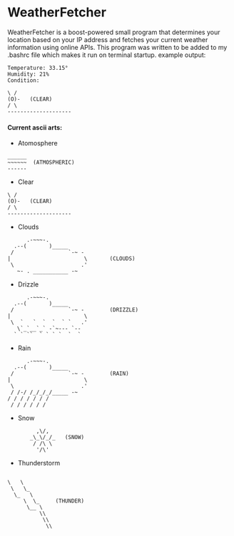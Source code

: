 # WeatherFetcher

WeatherFetcher is a boost-powered small program that determines your location based on your IP address and fetches your current weather information using online APIs. This program was written to be added to my .bashrc file which makes it run on terminal startup.
example output:

```text
Temperature: 33.15°
Humidity: 21%
Condition:

\ / 
(O)-   (CLEAR)
/ \
--------------------
```

#### Current ascii arts:
  - Atomosphere
```text
______
~~~~~~  (ATMOSPHERIC)
------   
```

  - Clear
```text
\ / 
(O)-   (CLEAR)
/ \
--------------------
```

  - Clouds
```text
      .-~~~-.
  .--(       )_____
 /                 `-~ -
|                       \       (CLOUDS)
 \                     .'
   ~- . ___________ -~
```
  - Drizzle
```text
      .-~~~-.
  .--(       )_____
 /                 `-~ -        (DRIZZLE)
|                       \
 \  `   `  `  `  ` `   .'
   \`_`__`_` -`~--- `-- 
  ` ` ``  ` ` ` `  `  `
```
  - Rain
```text
      .-~~~-.
  .--(       )_____
 /                 `-~ -        (RAIN)
|                       \
 \                     .'
 / /-/ /_/_/_/_____ -~
/ / / / / / /
 / / / / / /
```
  - Snow
```text
         ,\/,
       _\_\/_/_   (SNOW)
        / /\ \
         '/\'
```
 - Thunderstorm
```text

\   \
 \   \_
  \_   \
     \  \_     (THUNDER)
      \__ \
          \\
           \\
            \\
```


